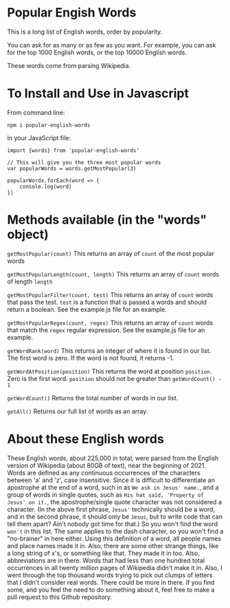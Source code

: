 # Popular Engish Words

This is a long list of English words, order by popularity.

You can ask for as many or as few as you want.  For example, you can ask for the top 1000 English words, or the top 10000 English words.

These words come from parsing Wikipedia.

# To Install and Use in Javascript

From command line:
```
npm i popular-english-words
```

In your JavaScript file:
```
import {words} from 'popular-english-words'

// This will give you the three most popular words
var popularWords = words.getMostPopular(3)

popularWords.forEach(word => {
    console.log(word)
})
```

# Methods available (in the "words" object)

`getMostPopular(count)`
This returns an array of `count` of the most popular words

`getMostPopularLength(count, length)`
This returns an array of `count` words of length `length`

`getMostPopularFilter(count, test)`
This returns an array of `count` words that pass the test. `test` is a function that is passed a words and should return a boolean.  See the example.js file for an example.

`getMostPopularRegex(count, regex)`
This returns an array of `count` words that match the `regex` regular expression.  See the example.js file for an example.

`getWordRank(word)`
This returns an integer of where it is found in our list. The first word is zero. If the word is not found, it returns -1.

`getWordAtPosition(position)` 
This returns the word at position `position`.  Zero is the first word. `position` should not be greater than `getWordCount() - 1`

`getWordCount()` 
Returns the total number of words in our list.

`getAll()`
Returns our full list of words as an array.

# About these English words
These English words, about 225,000 in total, were parsed from the English version of Wikipedia (about 80GB of text), near the beginning of 2021. Words are defined as any continuous occurrences of the characters between 'a' and 'z', case insensitive.  Since it is difficult to differentiate an apostrophe at the end of a word, such in as `We ask in Jesus' name.`, and a group of words in single quotes, such as `His hat said, 'Property of Jesus' on it.`, the apostrophe/single quote character was not considered a character. (In the above first phrase, `Jesus'` technically should be a word, and in the second phrase, it should only be `Jesus`, but to write code that can tell them apart?  Ain't nobody got time for that.)  So you won't find the word `won't` in this list.  The same applies to the dash character, so you won't find a "no-brainer" in here either.  Using this definition of a word, all people names and place names made it in.  Also, there are some other strange things, like a long string of x's, or something like that.  They made it in too.  Also, abbreviations are in there.  Words that had less than one hundred total occurrences in all twenty million pages of Wikipedia didn't make it in.  Also, I went through the top thousand words trying to pick out clumps of letters that I didn't consider real words.  There could be more in there.  If you find some, and you feel the need to do something about it, feel free to make a pull request to this Github repository.